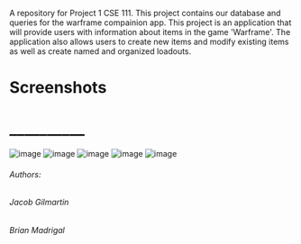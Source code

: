 A repository for Project 1 CSE 111.
This project contains our database and queries for the warframe compainion app.
This project is an application that will provide users with information about items in the game 'Warframe'.
The application also allows users to create new items and modify existing items as well as create named and organized loadouts. 

# Screenshots
# __________
![image](https://user-images.githubusercontent.com/32918517/148857476-99c8b23d-2213-4649-831e-ebf795e95b80.png)
![image](https://user-images.githubusercontent.com/32918517/148857497-97fb38e3-4724-40b5-822e-409164a78fd5.png)
![image](https://user-images.githubusercontent.com/32918517/148857519-153dfcfe-9038-440a-89ef-b21ee104de32.png)
![image](https://user-images.githubusercontent.com/32918517/148857536-8e17fa40-7e7d-413e-a003-e14a52322bed.png)
![image](https://user-images.githubusercontent.com/32918517/148857544-891d4434-9e86-4a6a-9a30-1419a498a356.png)


###### Authors:
###### Jacob Gilmartin
###### Brian Madrigal
